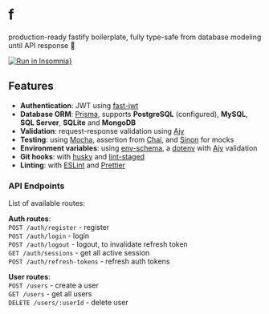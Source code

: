 # f

production-ready fastify boilerplate, fully type-safe from database modeling until API response 🤘

[![Run in Insomnia}](https://insomnia.rest/images/run.svg)](https://insomnia.rest/run/?label=f&uri=https%3A%2F%2Fraw.githubusercontent.com%2Fbwyx%2Ff%2Fmain%2Finsomnia.json)

## Features

- **Authentication**: JWT using [fast-jwt](https://npm.im/fast-jwt)
- **Database ORM**: [Prisma](https://www.prisma.io/), supports **PostgreSQL** (configured), **MySQL**, **SQL Server**, **SQLite** and **MongoDB**
- **Validation**: request-response validation using [Ajv](https://ajv.js.org/)
- **Testing**: using [Mocha](https://mochajs.org/), assertion from [Chai](https://www.chaijs.com/), and [Sinon](https://sinonjs.org/) for mocks
- **Environment variables**: using [env-schema](https://npm.im/env-schema), a [dotenv](https://npm.im/dotenv) with [Ajv](https://ajv.js.org/) validation
- **Git hooks**: with [husky](https://github.com/typicode/husky) and [lint-staged](https://github.com/okonet/lint-staged)
- **Linting**: with [ESLint](https://eslint.org) and [Prettier](https://prettier.io)

### API Endpoints

List of available routes:

**Auth routes**:\
`POST /auth/register` - register\
`POST /auth/login` - login\
`POST /auth/logout` - logout, to invalidate refresh token\
`GET /auth/sessions` - get all active session\
`POST /auth/refresh-tokens` - refresh auth tokens

**User routes**:\
`POST /users` - create a user\
`GET /users` - get all users\
`DELETE /users/:userId` - delete user
